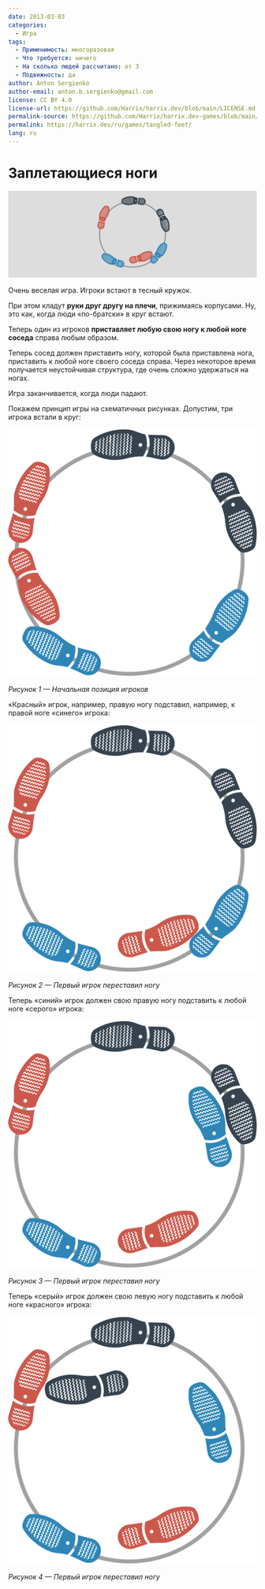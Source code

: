 ```yaml
---
date: 2013-03-03
categories:
  - Игра
tags:
  - Применимость: многоразовая
  - Что требуется: ничего
  - На сколько людей рассчитано: от 3
  - Подвижность: да
author: Anton Sergienko
author-email: anton.b.sergienko@gmail.com
license: CC BY 4.0
license-url: https://github.com/Harrix/harrix.dev/blob/main/LICENSE.md
permalink-source: https://github.com/Harrix/harrix.dev-games/blob/main/tangled-feet/tangled-feet.md
permalink: https://harrix.dev/ru/games/tangled-feet/
lang: ru
---
```


# Заплетающиеся ноги

![Featured image](featured-image.svg)

Очень веселая игра. Игроки встают в тесный кружок.

При этом кладут **руки друг другу на плечи**, прижимаясь корпусами. Ну, это как, когда люди «по-братски» в круг встают.

Теперь один из игроков **приставляет любую свою ногу к любой ноге соседа** справа любым образом.

Теперь сосед должен приставить ногу, которой была приставлена нога, приставить к любой ноге своего соседа справа. Через некоторое время получается неустойчивая структура, где очень сложно удержаться на ногах.

Игра заканчивается, когда люди падают.

Покажем принцип игры на схематичных рисунках. Допустим, три игрока встали в круг:

![Начальная позиция игроков](img/position_01.svg)

_Рисунок 1 — Начальная позиция игроков_

«Красный» игрок, например, правую ногу подставил, например, к правой ноге «синего» игрока:

![Первый игрок переставил ногу](img/position_02.svg)

_Рисунок 2 — Первый игрок переставил ногу_

Теперь «синий» игрок должен свою правую ногу подставить к любой ноге «серого» игрока:

![Первый игрок переставил ногу](img/position_03.svg)

_Рисунок 3 — Первый игрок переставил ногу_

Теперь «серый» игрок должен свою левую ногу подставить к любой ноге «красного» игрока:

![Первый игрок переставил ногу](img/position_04.svg)

_Рисунок 4 — Первый игрок переставил ногу_
